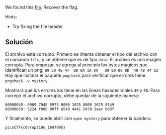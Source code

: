 We found this [file](https://jupiter.challenges.picoctf.org/static/ab30fcb7d47364b4190a7d3d40edb551/mystery). Recover the flag.

Hints:
- Try fixing the file header

## Solución
El archivo está corrupto.
Primero se intenta obtener el tipo del archivo con el comando `file`, y se obtiene que es de tipo `data`. El archivo es una imagen corrupta. Para empezar, se agrega al principio los bytes magicos que identifican un png:
`89 50 4E 47  0D 0A 1A 0A   00 00 00 0D  49 48 44 52`
Hay que instalar el paquete `pngcheck` para verificar que errores tiene: `pngcheck -v mystery`.

Mostrará que los errores los tiene en las líneas hexadecimales `40` y `50`. Para corregir el archivo corrupto, debe quedar de la siguiente manera:
```
00000040: 0009 7048 5973 0000 1625 0000 1625 0149
00000050: 5224 f000 00ff a549 4441 5478 5eec bd3f
```
Y finalmente, se puede abrir con `open mystery` para obtener la bandera.

`picoCTF{c0rrupt10n_1847995}`